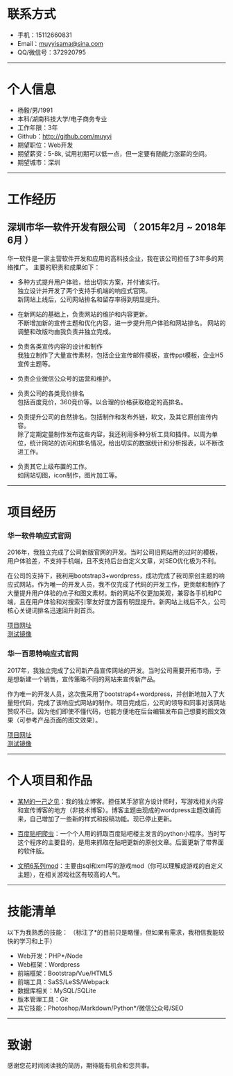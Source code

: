 # 联系方式
- 手机：15112660831
- Email：muyyisama@sina.com
- QQ/微信号：372920795

---

# 个人信息

 - 杨毅/男/1991 
 - 本科/湖南科技大学/电子商务专业 
 - 工作年限：3年
 - Github：http://github.com/muyyi
 - 期望职位：Web开发
 - 期望薪资：5-8k, 试用初期可以低一点，但一定要有随能力涨薪的空间。
 - 期望城市：深圳

---

# 工作经历
## 深圳市华一软件开发有限公司 （ 2015年2月 ~ 2018年6月 ）
华一软件是一家主营软件开发和应用的高科技企业，我在该公司担任了3年多的网络推广。
主要的职责和成果如下：

- 多种方式提升用户体验，给出切实方案，并付诸实行。   
独立设计并开发了两个支持手机端的响应式官网。      
新网站上线后，公司网站排名和留存率得到明显提升。 

- 在新网站的基础上，负责网站的维护和内容更新。   
不断增加新的宣传主题和优化内容，进一步提升用户体验和网站排名。 
网站的调整和改版均由我负责并独立完成。 

- 负责各类宣传内容的设计和制作    
我独立制作了大量宣传素材，包括企业宣传邮件模板，宣传ppt模板，企业H5宣传主题等。 

- 负责企业微信公众号的运营和维护。

- 负责公司的各类竞价排名  
包括百度竞价，360竞价等。以合理的价格获取稳定的高排名。

- 负责提升公司的自然排名。包括制作和发布外链，软文，及其它原创宣传内容。   
除了定期定量制作发布这些内容，我还利用多种分析工具和插件。以周为单位，统计网站的访问和排名情况，给出切实的数据统计和分析报表，以不断改进工作。 

- 负责其它上级布置的工作。  
如网站切图，icon制作，图片加工等。 

---

# 项目经历
### 华一软件响应式官网 
2016年，我独立完成了公司新版官网的开发。当时公司旧网站用的过时的模板，用户体验差，不支持手机端，且不支持后台自定义文章，对SEO优化极为不利。

在公司的支持下，我利用bootstrap3+wordpress，成功完成了我司原创主题的响应式网站。作为唯一的开发人员，我不仅完成了代码的开发工作，更贡献和制作了大量提升用户体验的点子和图文素材。新的网站不仅更加美观，兼容各手机和PC端，且在用户体验和对搜索引擎友好度方面有明显提升。新网站上线后不久，公司核心关键词排名迅速回升到首页。

[项目网址](http://szcesoft.com)  
[测试镜像](http://szcesoft.muyyi.com)


### 华一百思特响应式官网 
2017年，我独立完成了公司新产品宣传网站的开发。当时公司需要开拓市场，于是想新建一个销售，宣传策略不同的网站来宣传新产品。

作为唯一的开发人员，这次我采用了bootstrap4+wordpress，并创新地加入了大量短代码，完成了该响应式网站的制作。项目完成后，公司的领导和同事对该网站赞叹不已。因为他们即使不懂代码，也能方便地在后台编辑发布自己想要的图文效果（可参考产品页面的图文效果）。

[项目网址](http://szhybest.com)   
[测试镜像](http:/hybest.muyyi.com) 


---

# 个人项目和作品
- [某M的一己之见](http://muyyi.thb.io/)：我的独立博客。担任某手游官方设计师时，写游戏相关内容和宣传博客的地方（非技术博客）。博客主题由现成的wordpress主题改编而来，自己增加了一些新的样式和投稿功能。现已停止更新。

- [百度贴吧爬虫](https://github.com/muyyi/baiduBug)：一个个人用的抓取百度贴吧楼主发言的python小程序。当时写这个程序的主要目的，是用来抓取在贴吧更新的原创文章。后面更新了带界面的软件版。

- [文明6系列mod](https://github.com/muyyi/civ6mod)：主要由sql和xml写的游戏mod（你可以理解成游戏的自定义主题），在相关游戏社区有较高的人气。


---

# 技能清单
以下为我熟悉的技能：
（标注了\*的目前只是略懂，但如果有需求，我相信我能较快的学习和上手）
- Web开发：PHP\*/Node
- Web框架：Wordpress
- 前端框架：Bootstrap/Vue/HTML5
- 前端工具：SaSS/LeSS/Webpack
- 数据库相关：MySQL/SQLite
- 版本管理工具：Git
- 其它技能：Photoshop/Markdown/Python\*/微信公众号/SEO


---

# 致谢
感谢您花时间阅读我的简历，期待能有机会和您共事。

